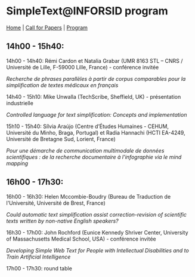 # SimpleText@INFORSID program

[Home](https://simpletext-madics.github.io/2021/inforsid/) | [Call for Papers](https://simpletext-madics.github.io/2021/inforsid/CFP) | [Program](https://simpletext-madics.github.io/2021/inforsid/program) 

## 14h00 - 15h40:
14h00  - 14h40: Rémi Cardon et Natalia Grabar (UMR 8163 STL – CNRS / Université de Lille, F-59000 Lille, France) - conférence invitée

_Recherche de phrases parallèles à partir de corpus comparables pour la simplification de textes médicaux en français_

14h40 - 15h10: Mike Unwalla (TechScribe, Sheffield, UK) - présentation industrielle

_Controlled language for text simplification: Concepts and implementation_

15h10 - 15h40: Sílvia Araújo (Centre d’Études Humaines - CEHUM, Université du Minho, Braga, Portugal) et Radia Hannachi (HCTI EA-4249, Université de Bretagne Sud, Lorient, France)

_Pour une démarche de communication multimodale de données scientifiques : de la recherche documentaire à l'infographie via le mind mapping_

## 16h00 - 17h30:
16h00 - 16h30: Helen Mccombie-Boudry (Bureau de Traduction de l'Université, Université de Brest, France)

_Could automatic text simplification assist correction-revision of scientific texts written by non-native English speakers?_

16h30 - 17h00: John Rochford (Eunice Kennedy Shriver Center, University of Massachusetts Medical School, USA) - conférence invitée

_Developing Simple Web Text for People with Intellectual Disabilities and to Train Artificial Intelligence_

17h00 - 17h30: round table
